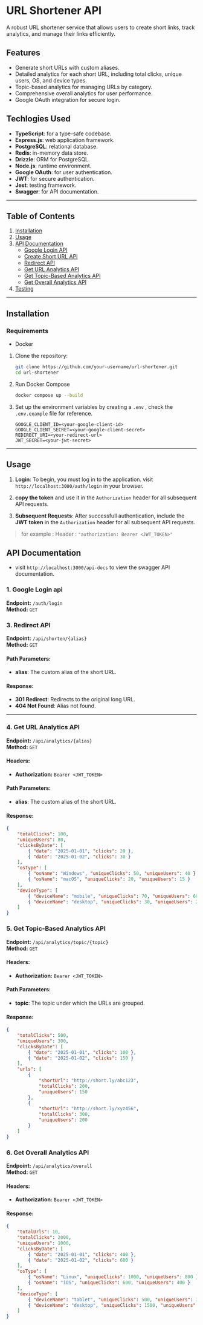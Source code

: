 # URL Shortener API

A robust URL shortener service that allows users to create short links, track analytics, and manage their links efficiently.

## Features
- Generate short URLs with custom aliases.
- Detailed analytics for each short URL, including total clicks, unique users, OS, and device types.
- Topic-based analytics for managing URLs by category.
- Comprehensive overall analytics for user performance.
- Google OAuth integration for secure login.

## Techlogies Used

- **TypeScript**: for a type-safe codebase.
- **Express.js**: web application framework.
- **PostgreSQL**: relational database.
- **Redis**: in-memory data store.
- **Drizzle**: ORM for PostgreSQL.
- **Node.js**: runtime environment.
- **Google OAuth**: for user authentication.
- **JWT**: for secure authentication.
- **Jest**: testing framework.
- **Swagger**: for API documentation.

---

## Table of Contents
1. [Installation](#installation)
3. [Usage](#usage)
4. [API Documentation](#api-documentation)
    - [Google Login API](#google-login-api)
    - [Create Short URL API](#create-short-url-api)
    - [Redirect API](#redirect-api)
    - [Get URL Analytics API](#get-url-analytics-api)
    - [Get Topic-Based Analytics API](#get-topic-based-analytics-api)
    - [Get Overall Analytics API](#get-overall-analytics-api)
5. [Testing](#testing)

---

## Installation

### Requirements
- Docker

1. Clone the repository:
    ```bash
    git clone https://github.com/your-username/url-shortener.git
    cd url-shortener
    ```
2. Run Docker Compose
    ```bash
    docker compose up --build
    ```
3. Set up the environment variables by creating a `.env` , check the `.env.example` file for reference.
    ```env
    GOOGLE_CLIENT_ID=<your-google-client-id>
    GOOGLE_CLIENT_SECRET=<your-google-client-secret>
    REDIRECT_URI=<your-redirect-url>
    JWT_SECRET=<your-jwt-secret>
    ```

---

## Usage

1. **Login**: To begin, you must log in to the application. visit `http://localhost:3000/auth/login` in your browser.

2. **copy the token** and use it in the `Authorization` header for all subsequent API requests.

2. **Subsequent Requests**: After successfull authentication, include the **JWT token** in the `Authorization` header for all subsequent API requests.
> for example : Header : `"authorization: Bearer <JWT_TOKEN>"`



## API Documentation
- visit `http://localhost:3000/api-docs` to view the swagger API documentation.

### 1. Google Login api

**Endpoint:** `/auth/login`  
**Method:** `GET`

### 3. Redirect API

**Endpoint:** `/api/shorten/{alias}`  
**Method:** `GET`

#### Path Parameters:
- **alias**: The custom alias of the short URL.

#### Response:
- **301 Redirect**: Redirects to the original long URL.
- **404 Not Found**: Alias not found.

---

### 4. Get URL Analytics API

**Endpoint:** `/api/analytics/{alias}`  
**Method:** `GET`

#### Headers:
- **Authorization:** `Bearer <JWT_TOKEN>`

#### Path Parameters:
- **alias**: The custom alias of the short URL.

#### Response:
```json
{
    "totalClicks": 100,
    "uniqueUsers": 80,
    "clicksByDate": [
        { "date": "2025-01-01", "clicks": 20 },
        { "date": "2025-01-02", "clicks": 30 }
    ],
    "osType": [
        { "osName": "Windows", "uniqueClicks": 50, "uniqueUsers": 40 },
        { "osName": "macOS", "uniqueClicks": 20, "uniqueUsers": 15 }
    ],
    "deviceType": [
        { "deviceName": "mobile", "uniqueClicks": 70, "uniqueUsers": 60 },
        { "deviceName": "desktop", "uniqueClicks": 30, "uniqueUsers": 20 }
    ]
}
```

### 5. Get Topic-Based Analytics API

**Endpoint:** `/api/analytics/topic/{topic}`  
**Method:** `GET`

#### Headers:
- **Authorization:** `Bearer <JWT_TOKEN>`

#### Path Parameters:
- **topic**: The topic under which the URLs are grouped.

#### Response:
```json
{
    "totalClicks": 500,
    "uniqueUsers": 300,
    "clicksByDate": [
        { "date": "2025-01-01", "clicks": 100 },
        { "date": "2025-01-02", "clicks": 150 }
    ],
    "urls": [
        {
            "shortUrl": "http://short.ly/abc123",
            "totalClicks": 200,
            "uniqueUsers": 150
        },
        {
            "shortUrl": "http://short.ly/xyz456",
            "totalClicks": 300,
            "uniqueUsers": 200
        }
    ]
}
```

### 6. Get Overall Analytics API

**Endpoint:** `/api/analytics/overall`  
**Method:** `GET`

#### Headers:
- **Authorization:** `Bearer <JWT_TOKEN>`

#### Response:
```json
{
    "totalUrls": 10,
    "totalClicks": 2000,
    "uniqueUsers": 1000,
    "clicksByDate": [
        { "date": "2025-01-01", "clicks": 400 },
        { "date": "2025-01-02", "clicks": 600 }
    ],
    "osType": [
        { "osName": "Linux", "uniqueClicks": 1000, "uniqueUsers": 800 },
        { "osName": "iOS", "uniqueClicks": 600, "uniqueUsers": 400 }
    ],
    "deviceType": [
        { "deviceName": "tablet", "uniqueClicks": 500, "uniqueUsers": 300 },
        { "deviceName": "desktop", "uniqueClicks": 1500, "uniqueUsers": 700 }
    ]
}
